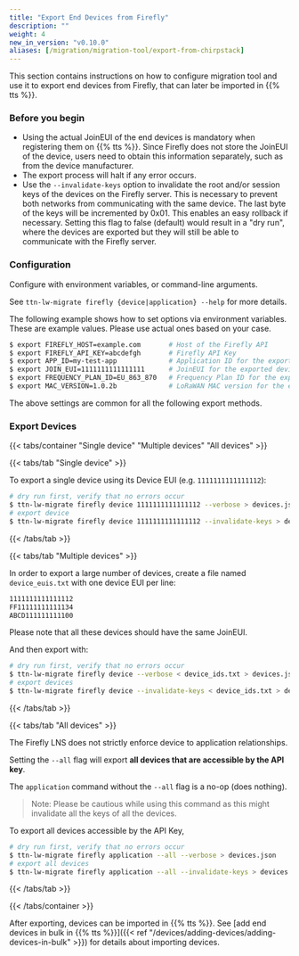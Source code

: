 ```yaml
---
title: "Export End Devices from Firefly"
description: ""
weight: 4
new_in_version: "v0.10.0"
aliases: [/migration/migration-tool/export-from-chirpstack]
---
```


This section contains instructions on how to configure migration tool and use it to export end devices from Firefly, that can later be imported in {{% tts %}}.

<!--more-->

### Before you begin

- Using the actual JoinEUI of the end devices is mandatory when registering them on {{% tts %}}. Since Firefly does not store the JoinEUI of the device, users need to obtain this information separately, such as from the device manufacturer.
- The export process will halt if any error occurs.
- Use the `--invalidate-keys` option to invalidate the root and/or session keys of the devices on the Firefly server. This is necessary to prevent both networks from communicating with the same device. The last byte of the keys will be incremented by 0x01. This enables an easy rollback if necessary. Setting this flag to false (default) would result in a "dry run", where the devices are exported but they will still be able to communicate with the Firefly server.

### Configuration

Configure with environment variables, or command-line arguments.

See `ttn-lw-migrate firefly {device|application} --help` for more details.

The following example shows how to set options via environment variables. These are example values. Please use actual ones based on your case.

```bash
$ export FIREFLY_HOST=example.com       # Host of the Firefly API
$ export FIREFLY_API_KEY=abcdefgh       # Firefly API Key
$ export APP_ID=my-test-app             # Application ID for the exported devices
$ export JOIN_EUI=1111111111111111      # JoinEUI for the exported devices.
$ export FREQUENCY_PLAN_ID=EU_863_870   # Frequency Plan ID for the exported devices
$ export MAC_VERSION=1.0.2b             # LoRaWAN MAC version for the exported devices
```

The above settings are common for all the following export methods.

### Export Devices

{{< tabs/container "Single device" "Multiple devices" "All devices" >}}

{{< tabs/tab "Single device" >}}

To export a single device using its Device EUI (e.g. `1111111111111112`):

```bash
# dry run first, verify that no errors occur
$ ttn-lw-migrate firefly device 1111111111111112 --verbose > devices.json
# export device
$ ttn-lw-migrate firefly device 1111111111111112 --invalidate-keys > devices.json
```

{{< /tabs/tab >}}

{{< tabs/tab "Multiple devices" >}}

In order to export a large number of devices, create a file named `device_euis.txt` with one device EUI per line:

```txt
1111111111111112
FF11111111111134
ABCD111111111100
```

Please note that all these devices should have the same JoinEUI.

And then export with:

```bash
# dry run first, verify that no errors occur
$ ttn-lw-migrate firefly device --verbose < device_ids.txt > devices.json
# export devices
$ ttn-lw-migrate firefly device --invalidate-keys < device_ids.txt > devices.json
```

{{< /tabs/tab >}}

{{< tabs/tab "All devices" >}}

The Firefly LNS does not strictly enforce device to application relationships.

Setting the `--all` flag will export **all devices that are accessible by the API key**.

The `application` command without the `--all` flag is a no-op (does nothing).

> Note: Please be cautious while using this command as this might invalidate all the keys of all the devices.

To export all devices accessible by the API Key,

```bash
# dry run first, verify that no errors occur
$ ttn-lw-migrate firefly application --all --verbose > devices.json
# export all devices
$ ttn-lw-migrate firefly application --all --invalidate-keys > devices.json
```

{{< /tabs/tab >}}

{{< /tabs/container >}}

After exporting, devices can be imported in {{% tts %}}. See [add end devices in bulk in {{% tts %}}]({{< ref "/devices/adding-devices/adding-devices-in-bulk" >}}) for details about importing devices.
